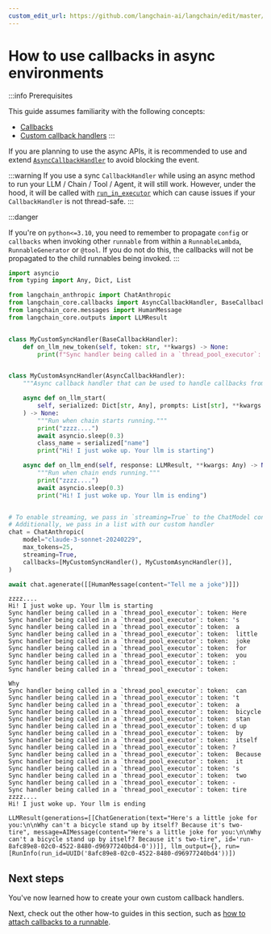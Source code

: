 ```yaml
---
custom_edit_url: https://github.com/langchain-ai/langchain/edit/master/docs/docs/how_to/callbacks_async.ipynb
---
```

# How to use callbacks in async environments

:::info Prerequisites

This guide assumes familiarity with the following concepts:

- [Callbacks](/docs/concepts/#callbacks)
- [Custom callback handlers](/docs/how_to/custom_callbacks)
:::

If you are planning to use the async APIs, it is recommended to use and extend [`AsyncCallbackHandler`](https://api.python.langchain.com/en/latest/callbacks/langchain_core.callbacks.base.AsyncCallbackHandler.html) to avoid blocking the event.


:::warning
If you use a sync `CallbackHandler` while using an async method to run your LLM / Chain / Tool / Agent, it will still work. However, under the hood, it will be called with [`run_in_executor`](https://docs.python.org/3/library/asyncio-eventloop.html#asyncio.loop.run_in_executor) which can cause issues if your `CallbackHandler` is not thread-safe.
:::

:::danger

If you're on `python<=3.10`, you need to remember to propagate `config` or `callbacks` when invoking other `runnable` from within a `RunnableLambda`, `RunnableGenerator` or `@tool`. If you do not do this,
the callbacks will not be propagated to the child runnables being invoked.
:::


```python
import asyncio
from typing import Any, Dict, List

from langchain_anthropic import ChatAnthropic
from langchain_core.callbacks import AsyncCallbackHandler, BaseCallbackHandler
from langchain_core.messages import HumanMessage
from langchain_core.outputs import LLMResult


class MyCustomSyncHandler(BaseCallbackHandler):
    def on_llm_new_token(self, token: str, **kwargs) -> None:
        print(f"Sync handler being called in a `thread_pool_executor`: token: {token}")


class MyCustomAsyncHandler(AsyncCallbackHandler):
    """Async callback handler that can be used to handle callbacks from langchain."""

    async def on_llm_start(
        self, serialized: Dict[str, Any], prompts: List[str], **kwargs: Any
    ) -> None:
        """Run when chain starts running."""
        print("zzzz....")
        await asyncio.sleep(0.3)
        class_name = serialized["name"]
        print("Hi! I just woke up. Your llm is starting")

    async def on_llm_end(self, response: LLMResult, **kwargs: Any) -> None:
        """Run when chain ends running."""
        print("zzzz....")
        await asyncio.sleep(0.3)
        print("Hi! I just woke up. Your llm is ending")


# To enable streaming, we pass in `streaming=True` to the ChatModel constructor
# Additionally, we pass in a list with our custom handler
chat = ChatAnthropic(
    model="claude-3-sonnet-20240229",
    max_tokens=25,
    streaming=True,
    callbacks=[MyCustomSyncHandler(), MyCustomAsyncHandler()],
)

await chat.agenerate([[HumanMessage(content="Tell me a joke")]])
```
```output
zzzz....
Hi! I just woke up. Your llm is starting
Sync handler being called in a `thread_pool_executor`: token: Here
Sync handler being called in a `thread_pool_executor`: token: 's
Sync handler being called in a `thread_pool_executor`: token:  a
Sync handler being called in a `thread_pool_executor`: token:  little
Sync handler being called in a `thread_pool_executor`: token:  joke
Sync handler being called in a `thread_pool_executor`: token:  for
Sync handler being called in a `thread_pool_executor`: token:  you
Sync handler being called in a `thread_pool_executor`: token: :
Sync handler being called in a `thread_pool_executor`: token: 

Why
Sync handler being called in a `thread_pool_executor`: token:  can
Sync handler being called in a `thread_pool_executor`: token: 't
Sync handler being called in a `thread_pool_executor`: token:  a
Sync handler being called in a `thread_pool_executor`: token:  bicycle
Sync handler being called in a `thread_pool_executor`: token:  stan
Sync handler being called in a `thread_pool_executor`: token: d up
Sync handler being called in a `thread_pool_executor`: token:  by
Sync handler being called in a `thread_pool_executor`: token:  itself
Sync handler being called in a `thread_pool_executor`: token: ?
Sync handler being called in a `thread_pool_executor`: token:  Because
Sync handler being called in a `thread_pool_executor`: token:  it
Sync handler being called in a `thread_pool_executor`: token: 's
Sync handler being called in a `thread_pool_executor`: token:  two
Sync handler being called in a `thread_pool_executor`: token: -
Sync handler being called in a `thread_pool_executor`: token: tire
zzzz....
Hi! I just woke up. Your llm is ending
```


```output
LLMResult(generations=[[ChatGeneration(text="Here's a little joke for you:\n\nWhy can't a bicycle stand up by itself? Because it's two-tire", message=AIMessage(content="Here's a little joke for you:\n\nWhy can't a bicycle stand up by itself? Because it's two-tire", id='run-8afc89e8-02c0-4522-8480-d96977240bd4-0'))]], llm_output={}, run=[RunInfo(run_id=UUID('8afc89e8-02c0-4522-8480-d96977240bd4'))])
```


## Next steps

You've now learned how to create your own custom callback handlers.

Next, check out the other how-to guides in this section, such as [how to attach callbacks to a runnable](/docs/how_to/callbacks_attach).
